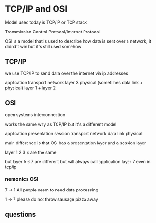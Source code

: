 # TCP/IP and OSI

Model used today is TCP/IP or TCP stack

Transmission Control Protocol/Internet Protocol 

OSI is a model that is used to describe how data is sent over a network, it didnd't win but it's still used somehow

## TCP/IP

we use TCP/IP to send data over the internet via ip addresses

application 
transport
network                                     layer 3
physical (sometimes data link + physical)   layer 1 + layer 2

## OSI

open systems interconnection

works the same way as TCP/IP but it's a different model

application
presentation
session
transport
network
data link
physical

main difference is that OSI has a presentation layer and a session layer

layer 1 2 3 4 are the same

but layer 5 6 7 are different but will always call application layer 7 even in tcp/ip

### nemonics OSI

7 -> 1 
All people seem to need data processing

1 -> 7
please do not throw sausage pizza away

## questions

